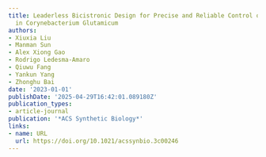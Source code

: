 ```yaml
---
title: Leaderless Bicistronic Design for Precise and Reliable Control of Gene Expression
  in Corynebacterium Glutamicum
authors:
- Xiuxia Liu
- Manman Sun
- Alex Xiong Gao
- Rodrigo Ledesma‐Amaro
- Qiuwu Fang
- Yankun Yang
- Zhonghu Bai
date: '2023-01-01'
publishDate: '2025-04-29T16:42:01.089180Z'
publication_types:
- article-journal
publication: '*ACS Synthetic Biology*'
links:
- name: URL
  url: https://doi.org/10.1021/acssynbio.3c00246
---
```

